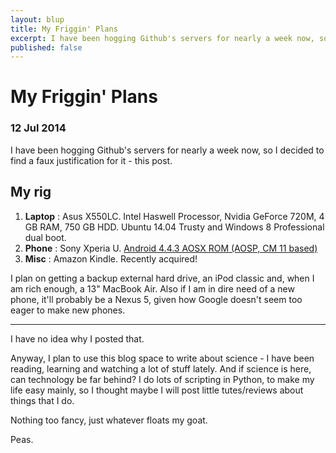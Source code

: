 ```yaml
---
layout: blup
title: My Friggin' Plans
excerpt: I have been hogging Github's servers for nearly a week now, so I decided to find a faux justification for it - this post.
published: false
---
```

# My Friggin' Plans

### 12 Jul 2014

I have been hogging Github's servers for nearly a week now, so I decided to find a faux justification for it - this post.

## My rig
1. **Laptop** : Asus X550LC. Intel Haswell Processor, Nvidia GeForce 720M, 4 GB RAM, 750 GB HDD. Ubuntu 14.04 Trusty and Windows 8 Professional dual boot.
2. **Phone** : Sony Xperia U. [Android 4.4.3 AOSX ROM (AOSP, CM 11 based)](http://forum.xda-developers.com/xperia-u/u-development/rom-xperia-aosx-rom-t2716190)
3. **Misc** : Amazon Kindle. Recently acquired!

I plan on getting a backup external hard drive, an iPod classic and, when I am rich enough, a 13" MacBook Air. Also if I am in dire need of a new phone, it'll probably be a Nexus 5, given how Google doesn't seem too eager to make new phones.

-----------

I have no idea why I posted that.

Anyway, I plan to use this blog space to write about science - I have been reading, learning and watching a lot of stuff lately. And if science is here, can technology be far behind? I do lots of scripting in Python, to make my life easy mainly, so I thought maybe I will post little tutes/reviews about things that I do.

Nothing too fancy, just whatever floats my goat.

Peas.
